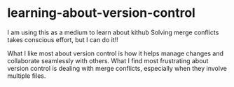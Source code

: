# learning-about-version-control
I am using this as a medium to learn about kithub
Solving merge conflicts takes conscious effort, but I can do it!!


What I like most about version control is how it helps manage changes and collaborate seamlessly with others.
What I find most frustrating about version control is dealing with merge conflicts, especially when they involve multiple files.
